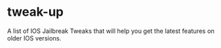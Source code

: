 # tweak-up
A list of IOS Jailbreak Tweaks that will help you get the latest features on older IOS versions.
